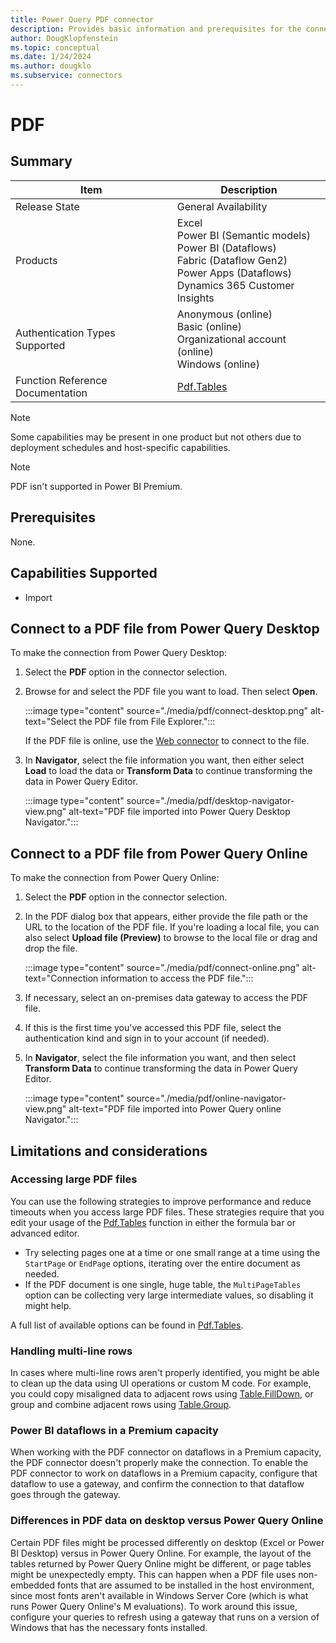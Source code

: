 ```yaml
---
title: Power Query PDF connector
description: Provides basic information and prerequisites for the connector, along with information on how to connect to PDF files.
author: DougKlopfenstein
ms.topic: conceptual
ms.date: 1/24/2024
ms.author: dougklo
ms.subservice: connectors
---
```


# PDF

## Summary

| Item | Description |
| ---- | ----------- |
| Release State | General Availability |
| Products | Excel<br/>Power BI (Semantic models)<br/>Power BI (Dataflows)<br/>Fabric (Dataflow Gen2)<br/>Power Apps (Dataflows)<br/>Dynamics 365 Customer Insights |
| Authentication Types Supported | Anonymous (online)<br/>Basic (online)<br/>Organizational account (online)</br>Windows (online) |
| Function Reference Documentation | [Pdf.Tables](/powerquery-m/pdf-tables) |

> [!NOTE]
> Some capabilities may be present in one product but not others due to deployment schedules and host-specific capabilities.

>[!NOTE]
> PDF isn't supported in Power BI Premium.

## Prerequisites

None.

## Capabilities Supported

* Import

## Connect to a PDF file from Power Query Desktop

To make the connection from Power Query Desktop:

1. Select the **PDF** option in the connector selection.
2. Browse for and select the PDF file you want to load. Then select **Open**.

   :::image type="content" source="./media/pdf/connect-desktop.png" alt-text="Select the PDF file from File Explorer.":::

   If the PDF file is online, use the [Web connector](web/web.md) to connect to the file.

3. In **Navigator**, select the file information you want, then either select **Load** to load the data or **Transform Data** to continue transforming the data in Power Query Editor.

   :::image type="content" source="./media/pdf/desktop-navigator-view.png" alt-text="PDF file imported into Power Query Desktop Navigator.":::

## Connect to a PDF file from Power Query Online

To make the connection from Power Query Online:

1. Select the **PDF** option in the connector selection.

2. In the PDF dialog box that appears, either provide the file path or the URL to the location of the PDF file. If you're loading a local file, you can also select **Upload file (Preview)** to browse to the local file or drag and drop the file.

   :::image type="content" source="./media/pdf/connect-online.png" alt-text="Connection information to access the PDF file.":::

3. If necessary, select an on-premises data gateway to access the PDF file.

4. If this is the first time you've accessed this PDF file, select the authentication kind and sign in to your account (if needed).

5. In **Navigator**, select the file information you want, and then select **Transform Data** to continue transforming the data in Power Query Editor.

   :::image type="content" source="./media/pdf/online-navigator-view.png" alt-text="PDF file imported into Power Query online Navigator.":::

## Limitations and considerations

### Accessing large PDF files

You can use the following strategies to improve performance and reduce timeouts when you access large PDF files. These strategies require that you edit your usage of the [Pdf.Tables](/powerquery-m/pdf-tables) function in either the formula bar or advanced editor.

* Try selecting pages one at a time or one small range at a time using the `StartPage` or `EndPage` options, iterating over the entire document as needed.
* If the PDF document is one single, huge table, the `MultiPageTables` option can be collecting very large intermediate values, so disabling it might help.

A full list of available options can be found in [Pdf.Tables](/powerquery-m/pdf-tables).

### Handling multi-line rows

In cases where multi-line rows aren't properly identified, you might be able to clean up the data using UI operations or custom M code. For example, you could copy misaligned data to adjacent rows using [Table.FillDown](/powerquery-m/table-filldown), or group and combine adjacent rows using [Table.Group](/powerquery-m/table-group).

### Power BI dataflows in a Premium capacity	

When working with the PDF connector on dataflows in a Premium capacity, the PDF connector doesn't properly make the connection. To enable the PDF connector to work on dataflows in a Premium capacity, configure that dataflow to use a gateway, and confirm the connection to that dataflow goes through the gateway.

### Differences in PDF data on desktop versus Power Query Online

Certain PDF files might be processed differently on desktop (Excel or Power BI Desktop) versus in Power Query Online. For example, the layout of the tables returned by Power Query Online might be different, or page tables might be unexpectedly empty. This can happen when a PDF file uses non-embedded fonts that are assumed to be installed in the host environment, since most fonts aren't available in Windows Server Core (which is what runs Power Query Online's M evaluations). To work around this issue, configure your queries to refresh using a gateway that runs on a version of Windows that has the necessary fonts installed.
